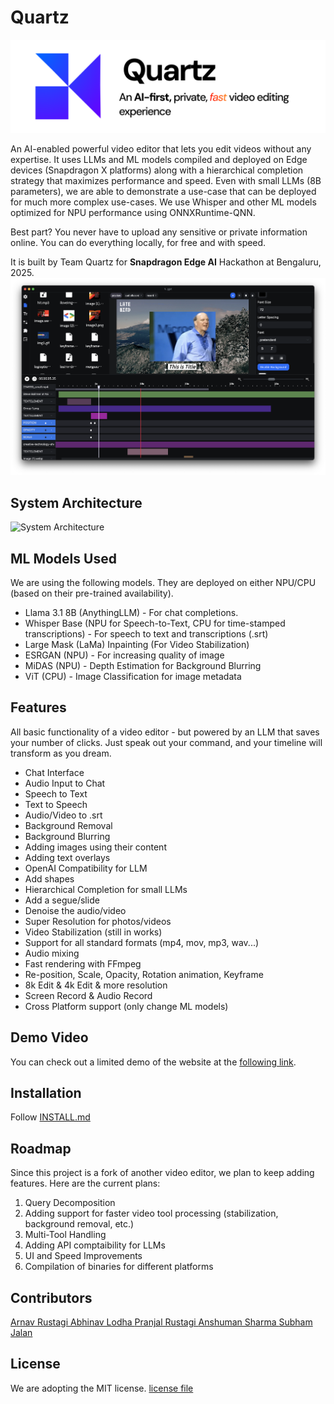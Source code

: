 # Quartz
![Quartz Banner](./banner.png)

An AI-enabled powerful video editor that lets you edit videos without any expertise. It uses LLMs and ML models compiled and deployed on Edge devices (Snapdragon X platforms) along with a hierarchical completion strategy that maximizes performance and speed. Even with small LLMs (8B parameters), we are able to demonstrate a use-case that can be deployed for much more complex use-cases. We use Whisper and other ML models optimized for NPU performance using ONNXRuntime-QNN.

Best part? You never have to upload any sensitive or private information online. You can do everything locally, for free and with speed.


It is built by Team Quartz for **Snapdragon Edge AI** Hackathon at Bengaluru, 2025.
![plot](./.github/screenshotv1.png)


## System Architecture
![System Architecture](https://github.com/user-attachments/assets/42a349c7-2bf0-4229-9183-488c42377c72)

## ML Models Used

We are using the following models. They are deployed on either NPU/CPU (based on their pre-trained availability).
- Llama 3.1 8B (AnythingLLM) - For chat completions.
- Whisper Base (NPU for Speech-to-Text, CPU for time-stamped transcriptions) - For speech to text and transcriptions (.srt)
- Large Mask (LaMa) Inpainting (For Video Stabilization)
- ESRGAN (NPU) - For increasing quality of image
- MiDAS (NPU) - Depth Estimation for Background Blurring 
- ViT (CPU) - Image Classification for image metadata  
## Features
All basic functionality of a video editor - but powered by an LLM that saves your number of clicks. Just speak out your command, and your timeline will transform as you dream.

- Chat Interface
- Audio Input to Chat
- Speech to Text
- Text to Speech
- Audio/Video to .srt
- Background Removal
- Background Blurring
- Adding images using their content
- Adding text overlays 
- OpenAI Compatibility for LLM
- Add shapes 
- Hierarchical Completion for small LLMs
- Add a segue/slide
- Denoise the audio/video
- Super Resolution for photos/videos
- Video Stabilization (still in works)
- Support for all standard formats (mp4, mov, mp3, wav...)
- Audio mixing
- Fast rendering with FFmpeg
- Re-position, Scale, Opacity, Rotation animation, Keyframe
- 8k Edit & 4k Edit & more resolution
- Screen Record & Audio Record
- Cross Platform support (only change ML models)


## Demo Video


You can check out a limited demo of the website at the [following link](https://demo.nugget.cartesiancs.com/).


## Installation

Follow [INSTALL.md](INSTALL.md)

## Roadmap

Since this project is a fork of another video editor, we plan to keep adding features. Here are the current plans:
1. Query Decomposition
2. Adding support for faster video tool processing (stabilization, background removal, etc.)
3. Multi-Tool Handling
4. Adding API comptaibility for LLMs
5. UI and Speed Improvements
6. Compilation of binaries for different platforms

## Contributors

 <a href = "https://github.com/thearnavrustagi">
   Arnav Rustagi
 </a>
 
 <a href = "https://github.com/thisabhinav26">
   Abhinav Lodha
 </a>
 
 <a href = "https://github.com/pjrcodes">
   Pranjal Rustagi
 </a>
 
 <a href = "https://github.com/and-human">
   Anshuman Sharma
 </a>
 
 <a href = "https://github.com/jalansubham7">
   Subham Jalan
 </a>

## License

We are adopting the MIT license. [license file](./LICENSE)
